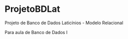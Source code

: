 # ProjetoBDLat
Projeto de Banco de Dados Laticínios - Modelo Relacional

Para aula de Banco de Dados I
